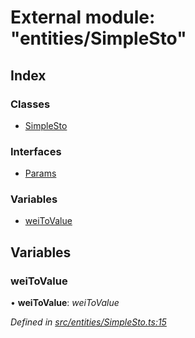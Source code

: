 # External module: "entities/SimpleSto"

## Index

### Classes

* [SimpleSto](../classes/_entities_simplesto_.simplesto.md)

### Interfaces

* [Params](../interfaces/_entities_simplesto_.params.md)

### Variables

* [weiToValue](_entities_simplesto_.md#weitovalue)

## Variables

###  weiToValue

• **weiToValue**: *weiToValue*

*Defined in [src/entities/SimpleSto.ts:15](https://github.com/PolymathNetwork/polymath-sdk/blob/ade5412/src/entities/SimpleSto.ts#L15)*
